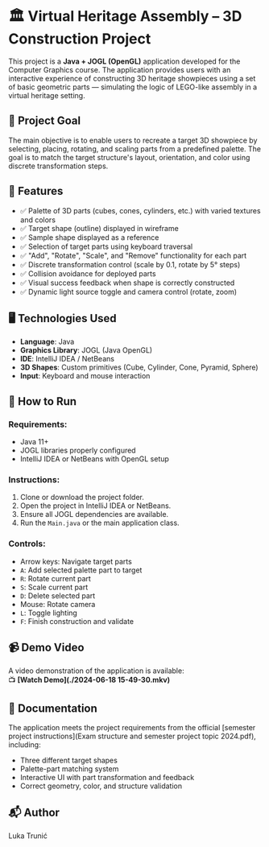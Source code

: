# 🏛️ Virtual Heritage Assembly – 3D Construction Project

This project is a **Java + JOGL (OpenGL)** application developed for the Computer Graphics course. The application provides users with an interactive experience of constructing 3D heritage showpieces using a set of basic geometric parts — simulating the logic of LEGO-like assembly in a virtual heritage setting.


## 🎯 Project Goal

The main objective is to enable users to recreate a target 3D showpiece by selecting, placing, rotating, and scaling parts from a predefined palette. The goal is to match the target structure's layout, orientation, and color using discrete transformation steps.


## 🧩 Features

- ✅ Palette of 3D parts (cubes, cones, cylinders, etc.) with varied textures and colors
- ✅ Target shape (outline) displayed in wireframe
- ✅ Sample shape displayed as a reference
- ✅ Selection of target parts using keyboard traversal
- ✅ "Add", "Rotate", "Scale", and "Remove" functionality for each part
- ✅ Discrete transformation control (scale by 0.1, rotate by 5° steps)
- ✅ Collision avoidance for deployed parts
- ✅ Visual success feedback when shape is correctly constructed
- ✅ Dynamic light source toggle and camera control (rotate, zoom)


## 🖥 Technologies Used

- **Language**: Java
- **Graphics Library**: JOGL (Java OpenGL)
- **IDE**: IntelliJ IDEA / NetBeans
- **3D Shapes**: Custom primitives (Cube, Cylinder, Cone, Pyramid, Sphere)
- **Input**: Keyboard and mouse interaction


## 🚀 How to Run

### Requirements:
- Java 11+
- JOGL libraries properly configured
- IntelliJ IDEA or NetBeans with OpenGL setup

### Instructions:
1. Clone or download the project folder.
2. Open the project in IntelliJ IDEA or NetBeans.
3. Ensure all JOGL dependencies are available.
4. Run the `Main.java` or the main application class.

### Controls:
- Arrow keys: Navigate target parts
- `A`: Add selected palette part to target
- `R`: Rotate current part
- `S`: Scale current part
- `D`: Delete selected part
- Mouse: Rotate camera
- `L`: Toggle lighting
- `F`: Finish construction and validate


## 📹 Demo Video

A video demonstration of the application is available:  
📺 **[Watch Demo](./2024-06-18 15-49-30.mkv)**


## 📘 Documentation

The application meets the project requirements from the official [semester project instructions](Exam structure and semester project topic 2024.pdf), including:
- Three different target shapes
- Palette-part matching system
- Interactive UI with part transformation and feedback
- Correct geometry, color, and structure validation


## 📬 Author

Luka Trunić